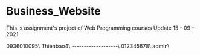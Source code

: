 # Business_Website
This is assignment's project of Web Programming courses
Update 15 - 09 - 2021

0936010095\\
Thienbao4\\
-------------------\\
012345678\\
admin\\